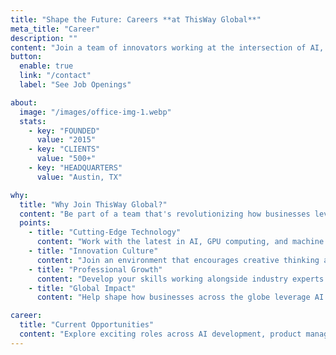 ```yaml
---
title: "Shape the Future: Careers **at ThisWay Global**"
meta_title: "Career"
description: ""
content: "Join a team of innovators working at the intersection of AI, HR technology, and enterprise solutions."
button:
  enable: true
  link: "/contact"
  label: "See Job Openings"

about:
  image: "/images/office-img-1.webp"
  stats:
    - key: "FOUNDED"
      value: "2015"
    - key: "CLIENTS"
      value: "500+"
    - key: "HEADQUARTERS"
      value: "Austin, TX"

why:
  title: "Why Join ThisWay Global?"
  content: "Be part of a team that's revolutionizing how businesses leverage AI technology for real-world applications."
  points:
    - title: "Cutting-Edge Technology"
      content: "Work with the latest in AI, GPU computing, and machine learning technologies while solving real business challenges."
    - title: "Innovation Culture"
      content: "Join an environment that encourages creative thinking and breakthrough solutions in AI and enterprise technology."
    - title: "Professional Growth"
      content: "Develop your skills working alongside industry experts and thought leaders in AI, HR technology, and high-performance computing."
    - title: "Global Impact"
      content: "Help shape how businesses across the globe leverage AI technology for better outcomes and efficiency."

career:
  title: "Current Opportunities"
  content: "Explore exciting roles across AI development, product management, and client success."
---
```

